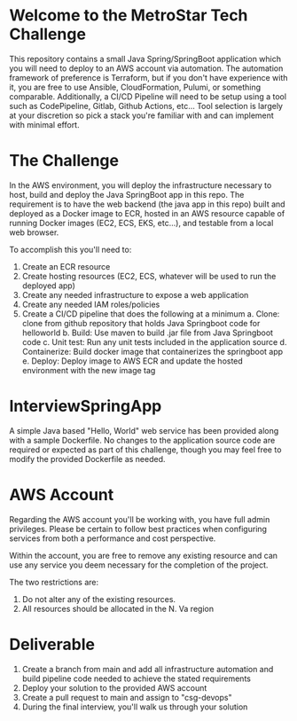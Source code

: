 # Welcome to the MetroStar Tech Challenge 

This repository contains a small Java Spring/SpringBoot application which you will need to deploy to an AWS account via automation. The automation framework of preference is Terraform, but if you don't have experience with it, you are free to use Ansible, CloudFormation, Pulumi, or something comparable.  Additionally, a CI/CD Pipeline will need to be setup using a tool such as CodePipeline, Gitlab, Github Actions, etc... Tool selection is largely at your discretion so pick a stack you're familiar with and can implement with minimal effort.

# The Challenge

In the AWS environment, you will deploy the infrastructure necessary to host, build and deploy the Java SpringBoot app in this repo. The requirement is to have the web backend (the java app in this repo) built and deployed as a Docker image to ECR, hosted in an AWS resource capable of running Docker images (EC2, ECS, EKS, etc...), and testable from a local web browser.

To accomplish this you'll need to:
1) Create an ECR resource
2) Create hosting resources (EC2, ECS, whatever will be used to run the deployed app)
3) Create any needed infrastructure to expose a web application
4) Create any needed IAM roles/policies
5) Create a CI/CD pipeline that does the following at a minimum
  a.	Clone: clone from github repository that holds Java Springboot code for helloworld
  b.	Build: Use maven to build .jar file from Java Springboot code
  c.  Unit test: Run any unit tests included in the application source
  d.	Containerize: Build docker image that containerizes the springboot app
  e.	Deploy: Deploy image to AWS ECR and update the hosted environment with the new image tag


# InterviewSpringApp
A simple Java based "Hello, World" web service has been provided along with a sample Dockerfile. No changes to the application source code are required or expected as part of this challenge, though you may feel free to modify the provided Dockerfile as needed.


# AWS Account
Regarding the AWS account you'll be working with, you have full admin privileges.  Please be certain to follow best practices when configuring services from both a performance and cost perspective.

Within the account, you are free to remove any existing resource and can use any service you deem necessary for the completion of the project.

The two restrictions are:
1) Do not alter any of the existing resources.
2) All resources should be allocated in the N. Va region

# Deliverable
1) Create a branch from main and add all infrastructure automation and build pipeline code needed to achieve the stated requirements
2) Deploy your solution to the provided AWS account
3) Create a pull request to main and assign to "csg-devops"
4) During the final interview, you'll walk us through your solution

